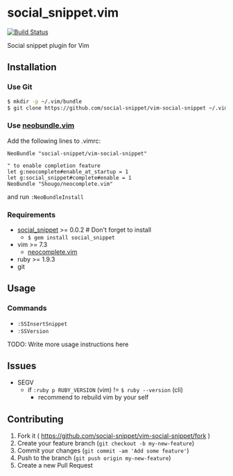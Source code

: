 # social_snippet.vim

[![Build Status](https://travis-ci.org/social-snippet/vim-social-snippet.svg?branch=master)](https://travis-ci.org/social-snippet/vim-social-snippet)

Social snippet plugin for Vim

## Installation

### Use Git

```bash
$ mkdir -p ~/.vim/bundle
$ git clone https://github.com/social-snippet/vim-social-snippet ~/.vim/bundle/vim-social-snippet
```

### Use [neobundle.vim](https://github.com/Shougo/neobundle.vim)

Add the following lines to .vimrc:

```viml
NeoBundle "social-snippet/vim-social-snippet"

" to enable completion feature
let g:neocomplete#enable_at_startup = 1
let g:social_snippet#complete#enable = 1
NeoBundle "Shougo/neocomplete.vim"
```

and run `:NeoBundleInstall`

### Requirements

* [social_snippet](https://social-snippet.github.io/) >= 0.0.2 # Don't forget to install
  * `$ gem install social_snippet`
* vim >= 7.3
  * [neocomplete.vim](https://github.com/Shougo/neocomplete.vim)
* ruby >= 1.9.3
* git

## Usage

### Commands

* `:SSInsertSnippet`
* `:SSVersion`

TODO: Write more usage instructions here

## Issues

* SEGV
  * if `:ruby p RUBY_VERSION` (vim) != `$ ruby --version` (cli)
    * recommend to rebuild vim by your self


## Contributing

1. Fork it ( https://github.com/social-snippet/vim-social-snippet/fork )
2. Create your feature branch (`git checkout -b my-new-feature`)
3. Commit your changes (`git commit -am 'Add some feature'`)
4. Push to the branch (`git push origin my-new-feature`)
5. Create a new Pull Request

